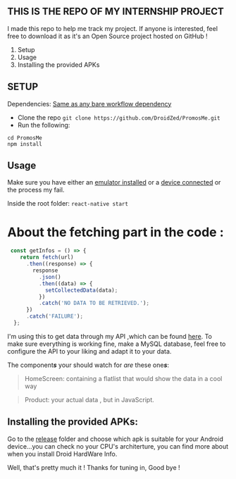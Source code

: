 
## THIS IS THE REPO OF MY INTERNSHIP PROJECT

I made this repo to help me track my project.
If anyone is interested, feel free to download it as it's an Open Source project hosted on GitHub !

1. Setup
2. Usage
3. Installing the provided APKs

## SETUP

Dependencies: [Same as any bare workflow dependency](https://reactnative.dev/docs/environment-setup)

- Clone the repo
`git clone https://github.com/DroidZed/PromosMe.git`
- Run the following:
```
cd PromosMe
npm install
```

## Usage

Make sure you have either an [emulator installed](https://reactnative.dev/docs/environment-setup#toggle-platform:~:text=Using%20a%20virtual%20device) or a [device connected](https://reactnative.dev/docs/running-on-device) or the process my fail.

Inside the root folder:
`react-native start`

# About the fetching part in the code :
```js
 const getInfos = () => {
    return fetch(url)
      .then((response) => {
        response
          .json()
          .then((data) => {
            setCollectedData(data);
          })
          .catch('NO DATA TO BE RETRIEVED.');
      })
      .catch('FAILURE');
  };

```

I'm using this to get data through my API ,which can be found [here](https://github.com/DroidZed/promo_find_me_api).
To make sure everything is working fine, make a MySQL database, feel free to configure the API to your liking and adapt it to your data.

The component***s*** your should watch for *are* these one***s***:

> HomeScreen: containing a flatlist that would show the data in a cool way

> Product: your actual data , but in JavaScript.

## Installing the provided APKs:

Go to the [release](./android/app/build/outputs/release/) folder and choose which apk is suitable for
your Android device...you can check no your CPU's architerture, you can find more about when you install Droid HardWare Info.

Well, that's pretty much it !
Thanks for tuning in, Good bye !
